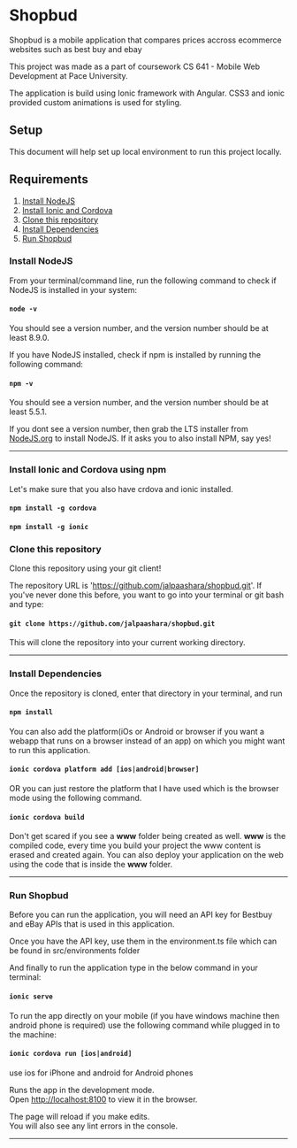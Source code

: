 # Shopbud
Shopbud is a mobile application that compares prices accross ecommerce websites such as best buy and ebay

This project was made as a part of coursework CS 641 - Mobile Web Development at Pace University.

The application is build using Ionic framework with Angular. CSS3 and ionic provided custom animations is used for styling.

## Setup

This document will help set up local environment to run this project locally.

## Requirements
1. [Install NodeJS](#install-nodejs)
2. [Install Ionic and Cordova](#install-ionic-and-cordova-using-npm)
3. [Clone this repository](#clone-this-repository)
4. [Install Dependencies](#install-dependencies)
5. [Run Shopbud](#run-shopbud)


### Install NodeJS
From your terminal/command line, run the following command to check if NodeJS is installed in your system:
#### `node -v`
You should see a version number, and the version number should be at least 8.9.0.

If you have NodeJS installed, check if npm is installed by running the following command:
#### `npm -v`

You should see a version number, and the version number should be at least 5.5.1.

If you dont see a version number, then grab the LTS installer from [NodeJS.org](https://nodejs.org/en/) to install NodeJS. If it asks you to also install NPM, say yes!
<hr>

### Install Ionic and Cordova using npm
Let's make sure that you also have crdova and ionic installed.
#### `npm install -g cordova`
#### `npm install -g ionic`

### Clone this repository
 Clone this repository using your git client!

The repository URL is 'https://github.com/jalpaashara/shopbud.git'. If you've never done this before, you want to go into your terminal or git bash and type:
#### `git clone https://github.com/jalpaashara/shopbud.git`

This will clone the repository into your current working directory.

<hr>

### Install Dependencies
Once the repository is cloned, enter that directory in your terminal, and run
#### `npm install`

You can also add the platform(iOs or Android or browser if you want a webapp that runs on a browser instead of an app) on which you might want to run this application.
#### `ionic cordova platform add [ios|android|browser]`
OR you can just restore the platform that I have used which is the browser mode using the following command.
#### `ionic cordova build`
Don't get scared if you see a <b>www</b> folder being created as well.
<b>www</b> is the compiled code, every time you build your project the www content is erased and created again. You can also deploy your application on the web using the code that is inside the <b>www</b> folder.

<hr>

### Run Shopbud
Before you can run the application, you will need an API key for Bestbuy and eBay APIs that is used in this application. 

Once you have the API key, use them in the environment.ts file which can be found in src/environments folder

And finally to run the application type in the below command in your terminal:
#### `ionic serve`

To run the app directly on your mobile (if you have windows machine then android phone is required) use the following command while plugged in to the machine:
#### `ionic cordova run [ios|android]`
use ios for iPhone and android for Android phones

Runs the app in the development mode.<br />
Open [http://localhost:8100](http://localhost:8100) to view it in the browser.

The page will reload if you make edits.<br />
You will also see any lint errors in the console.

<hr>
